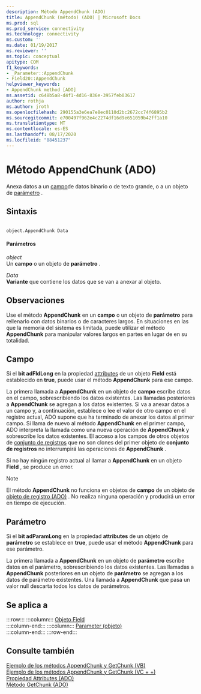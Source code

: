 ```yaml
---
description: Método AppendChunk (ADO)
title: AppendChunk (método) (ADO) | Microsoft Docs
ms.prod: sql
ms.prod_service: connectivity
ms.technology: connectivity
ms.custom: ''
ms.date: 01/19/2017
ms.reviewer: ''
ms.topic: conceptual
apitype: COM
f1_keywords:
- _Parameter::AppendChunk
- Field20::AppendChunk
helpviewer_keywords:
- AppendChunk method [ADO]
ms.assetid: c648b5a8-d4f1-4d16-836e-3957feb03617
author: rothja
ms.author: jroth
ms.openlocfilehash: 290155a3e6ea7e8ec0110d2bc2672cc74f6895b2
ms.sourcegitcommit: e700497f962e4c2274df16d9e651059b42ff1a10
ms.translationtype: MT
ms.contentlocale: es-ES
ms.lasthandoff: 08/17/2020
ms.locfileid: "88451237"
---
```

# <a name="appendchunk-method-ado"></a>Método AppendChunk (ADO)
Anexa datos a un [campo](../../../ado/reference/ado-api/field-object.md)de datos binario o de texto grande, o a un objeto de [parámetro](../../../ado/reference/ado-api/parameter-object.md) .  
  
## <a name="syntax"></a>Sintaxis  
  
```  
  
object.AppendChunk Data  
```  
  
#### <a name="parameters"></a>Parámetros  
 *object*  
 Un **campo** o un objeto de **parámetro** .  
  
 *Data*  
 **Variante** que contiene los datos que se van a anexar al objeto.  
  
## <a name="remarks"></a>Observaciones  
 Use el método **AppendChunk** en un **campo** o un objeto de **parámetro** para rellenarlo con datos binarios o de caracteres largos. En situaciones en las que la memoria del sistema es limitada, puede utilizar el método **AppendChunk** para manipular valores largos en partes en lugar de en su totalidad.  
  
## <a name="field"></a>Campo  
 Si el **bit adFldLong** en la propiedad [attributes](../../../ado/reference/ado-api/attributes-property-ado.md) de un objeto **Field** está establecido en **true**, puede usar el método **AppendChunk** para ese campo.  
  
 La primera llamada a **AppendChunk** en un objeto de **campo** escribe datos en el campo, sobrescribiendo los datos existentes. Las llamadas posteriores a **AppendChunk** se agregan a los datos existentes. Si va a anexar datos a un campo y, a continuación, establece o lee el valor de otro campo en el registro actual, ADO supone que ha terminado de anexar los datos al primer campo. Si llama de nuevo al método **AppendChunk** en el primer campo, ADO interpreta la llamada como una nueva operación de **AppendChunk** y sobrescribe los datos existentes. El acceso a los campos de otros objetos de [conjunto de registros](../../../ado/reference/ado-api/recordset-object-ado.md) que no son clones del primer objeto de **conjunto de registros** no interrumpirá las operaciones de **AppendChunk** .  
  
 Si no hay ningún registro actual al llamar a **AppendChunk** en un objeto **Field** , se produce un error.  
  
> [!NOTE]
>  El método **AppendChunk** no funciona en objetos de **campo** de un objeto de [objeto de registro (ADO)](../../../ado/reference/ado-api/record-object-ado.md) . No realiza ninguna operación y producirá un error en tiempo de ejecución.  
  
## <a name="parameter"></a>Parámetro  
 Si el **bit adParamLong** en la propiedad **attributes** de un objeto de **parámetro** se establece en **true**, puede usar el método **AppendChunk** para ese parámetro.  
  
 La primera llamada a **AppendChunk** en un objeto de **parámetro** escribe datos en el parámetro, sobrescribiendo los datos existentes. Las llamadas a **AppendChunk** posteriores en un objeto de **parámetro** se agregan a los datos de parámetro existentes. Una llamada a **AppendChunk** que pasa un valor null descarta todos los datos de parámetros.  
  
## <a name="applies-to"></a>Se aplica a  

:::row:::
    :::column:::
        [Objeto Field](../../../ado/reference/ado-api/field-object.md)  
    :::column-end:::
    :::column:::
        [Parameter (objeto)](../../../ado/reference/ado-api/parameter-object.md)  
    :::column-end:::
:::row-end:::

## <a name="see-also"></a>Consulte también  
 [Ejemplo de los métodos AppendChunk y GetChunk (VB)](../../../ado/reference/ado-api/appendchunk-and-getchunk-methods-example-vb.md)   
 [Ejemplo de los métodos AppendChunk y GetChunk (VC + +)](../../../ado/reference/ado-api/appendchunk-and-getchunk-methods-example-vc.md)   
 [Propiedad Attributes (ADO)](../../../ado/reference/ado-api/attributes-property-ado.md)   
 [Método GetChunk (ADO)](../../../ado/reference/ado-api/getchunk-method-ado.md)
